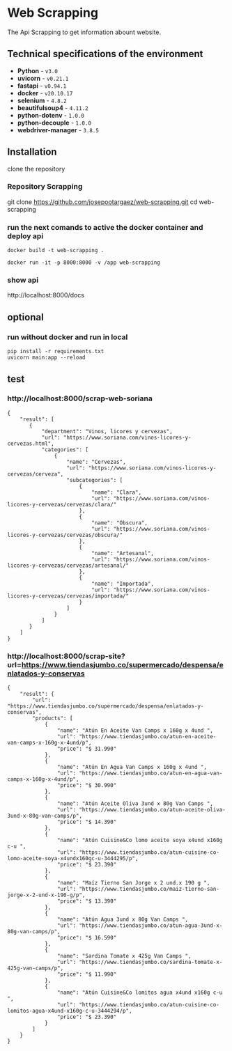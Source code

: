 # Web Scrapping
   The Api Scrapping to get information abount website.

## Technical specifications of the environment

* **Python** - `v3.0`
* **uvicorn** - `v0.21.1`
* **fastapi** - `v0.94.1`
* **docker** - `v20.10.17`
* **selenium** - `4.8.2`
* **beautifulsoup4** - `4.11.2`
* **python-dotenv** - `1.0.0`
* **python-decouple** - `1.0.0`
* **webdriver-manager** - `3.8.5`


## Installation
 clone the repository

###  Repository Scrapping
git clone https://github.com/josepootargaez/web-scrapping.git
cd web-scrapping
 ### run the next comands to active the docker container and deploy api

    docker build -t web-scrapping .

    docker run -it -p 8000:8000 -v /app web-scrapping

### show api 
http://localhost:8000/docs

## optional
 ### run without docker and run in local 
    pip install -r requirements.txt
    uvicorn main:app --reload
## test
 ### http://localhost:8000/scrap-web-soriana
 ```
{
     "result": [
        {
            "department": "Vinos, licores y cervezas",
            "url": "https://www.soriana.com/vinos-licores-y-cervezas.html",
            "categories": [
                {
                    "name": "Cervezas",
                    "url": "https://www.soriana.com/vinos-licores-y-cervezas/cerveza",
                    "subcategories": [
                        {
                            "name": "Clara",
                            "url": "https://www.soriana.com/vinos-licores-y-cervezas/cervezas/clara/"
                        },
                        {
                            "name": "Obscura",
                            "url": "https://www.soriana.com/vinos-licores-y-cervezas/cervezas/obscura/"
                        },
                        {
                            "name": "Artesanal",
                            "url": "https://www.soriana.com/vinos-licores-y-cervezas/cervezas/artesanal/"
                        },
                        {
                            "name": "Importada",
                            "url": "https://www.soriana.com/vinos-licores-y-cervezas/cervezas/importada/"
                        }
                    ]
                }
            ]
        }
     ]
}
 ```
 ### http://localhost:8000/scrap-site?url=https://www.tiendasjumbo.co/supermercado/despensa/enlatados-y-conservas
```
{
    "result": {
        "url": "https://www.tiendasjumbo.co/supermercado/despensa/enlatados-y-conservas",
        "products": [
            {
                "name": "Atún En Aceite Van Camps x 160g x 4und ",
                "url": "https://www.tiendasjumbo.co/atun-en-aceite-van-camps-x-160g-x-4und/p",
                "price": "$ 31.990"
            },
            {
                "name": "Atún En Agua Van Camps x 160g x 4und ",
                "url": "https://www.tiendasjumbo.co/atun-en-agua-van-camps-x-160g-x-4und/p",
                "price": "$ 30.990"
            },
            {
                "name": "Atún Aceite Oliva 3und x 80g Van Camps ",
                "url": "https://www.tiendasjumbo.co/atun-aceite-oliva-3und-x-80g-van-camps/p",
                "price": "$ 14.390"
            },
            {
                "name": "Atún Cuisine&Co lomo aceite soya x4und x160g c-u ",
                "url": "https://www.tiendasjumbo.co/atun-cuisine-co-lomo-aceite-soya-x4undx160gc-u-3444295/p",
                "price": "$ 23.390"
            },
            {
                "name": "Maíz Tierno San Jorge x 2 und.x 190 g ",
                "url": "https://www.tiendasjumbo.co/maiz-tierno-san-jorge-x-2-und-x-190-g/p",
                "price": "$ 13.390"
            },
            {
                "name": "Atún Agua 3und x 80g Van Camps ",
                "url": "https://www.tiendasjumbo.co/atun-agua-3und-x-80g-van-camps/p",
                "price": "$ 16.590"
            },
            {
                "name": "Sardina Tomate x 425g Van Camps ",
                "url": "https://www.tiendasjumbo.co/sardina-tomate-x-425g-van-camps/p",
                "price": "$ 11.990"
            },
            {
                "name": "Atún Cuisine&Co lomitos agua x4und x160g c-u ",
                "url": "https://www.tiendasjumbo.co/atun-cuisine-co-lomitos-agua-x4und-x160g-c-u-3444294/p",
                "price": "$ 23.390"
            }
        ]
    }
}
```
